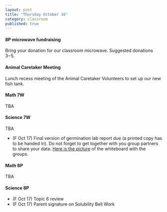 ```yaml
---
layout: post
title: "Thursday October 16"
category: classroom
published: true
---
```


#### 8P microwave fundraising
Bring your donation for our classroom microwave. Suggested donations $3-$5.

#### Animal Caretaker Meeting 
Lunch recess meeting of the Animal Caretaker Volunteers to set up our new fish tank.

#### Math 7W
TBA

#### Science 7W
TBA
* (F Oct 17) Final version of germination lab report due (a printed copy has to be handed in). Do not forget to get together with you group partners to share your data. [Here is the picture](https://www.dropbox.com/s/zizjof6llbrqvwd/2014-09-26%2015.00.19.jpg?dl=0) of the whiteboard with the groups.

#### Math 8P
TBA

#### Science 8P
* (F Oct 17) Topic 6 review
* (F Oct 17) Parent signature on Solubility Bell Work
